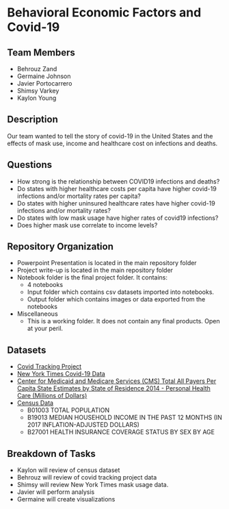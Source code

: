 # Behavioral Economic Factors and Covid-19

## Team Members
* Behrouz Zand
* Germaine Johnson
* Javier Portocarrero
* Shimsy Varkey
* Kaylon Young

## Description
Our team wanted to tell the story of covid-19 in the United States and the effects of mask use, income and healthcare cost on infections and deaths. 

## Questions
* How strong is the relationship between COVID19 infections and deaths?
* Do states with higher healthcare costs per capita have higher covid-19 infections and/or mortality rates per capita?
* Do states with higher uninsured healthcare rates have higher covid-19 infections and/or mortality rates? 
* Do states with low mask usage have higher rates of covid19 infections?
* Does higher mask use correlate to income levels?

## Repository Organization
*   Powerpoint Presentation is located in the main repository folder
*   Project write-up is located in the main repository folder
*   Notebook folder is the final project folder. It contains:
    *   4 notebooks
    *   Input folder which contains csv datasets imported into notebooks.
    *   Output folder which contains images or data exported from the notebooks
*   Miscellaneous
    *   This is a working folder.  It does not contain any final products.  Open at your peril. 


## Datasets
* [Covid Tracking Project](https://covidtracking.com/data/api)
* [New York Times Covid-19 Data](https://github.com/nytimes/covid-19-data)
* [Center for Medicaid and Medicare Services (CMS) Total All Payers Per Capita State Estimates by State of Residence 2014 - Personal Health Care (Millions of Dollars)](https://www.cms.gov/Research-Statistics-Data-and-Systems/Statistics-Trends-and-Reports/NationalHealthExpendData/NationalHealthAccountsStateHealthAccountsResidence)
* [Census Data](https://www.census.gov/data/developers/data-sets/acs-5year.html)
    * B01003	TOTAL POPULATION
    * B19013	MEDIAN HOUSEHOLD INCOME IN THE PAST 12 MONTHS (IN 2017 INFLATION-ADJUSTED DOLLARS)
    * B27001	HEALTH INSURANCE COVERAGE STATUS BY SEX BY AGE

## Breakdown of Tasks
* Kaylon will review of census dataset
* Behrouz will review of covid tracking project data
* Shimsy will review New York Times mask usage data.
* Javier will perform analysis
* Germaine will create visualizations
